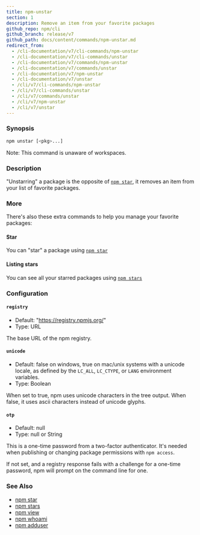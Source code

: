 ```yaml
---
title: npm-unstar
section: 1
description: Remove an item from your favorite packages
github_repo: npm/cli
github_branch: release/v7
github_path: docs/content/commands/npm-unstar.md
redirect_from:
  - /cli-documentation/v7/cli-commands/npm-unstar
  - /cli-documentation/v7/cli-commands/unstar
  - /cli-documentation/v7/commands/npm-unstar
  - /cli-documentation/v7/commands/unstar
  - /cli-documentation/v7/npm-unstar
  - /cli-documentation/v7/unstar
  - /cli/v7/cli-commands/npm-unstar
  - /cli/v7/cli-commands/unstar
  - /cli/v7/commands/unstar
  - /cli/v7/npm-unstar
  - /cli/v7/unstar
---
```


### Synopsis

```bash
npm unstar [<pkg>...]
```

Note: This command is unaware of workspaces.

### Description

"Unstarring" a package is the opposite of [`npm star`](/cli/v7/commands/npm-star), it removes an item from your list of favorite packages.

### More

There's also these extra commands to help you manage your favorite packages:

#### Star

You can "star" a package using [`npm star`](/cli/v7/commands/npm-star)

#### Listing stars

You can see all your starred packages using [`npm stars`](/cli/v7/commands/npm-stars)

### Configuration


#### `registry`

- Default: "https://registry.npmjs.org/"
- Type: URL

The base URL of the npm registry.


#### `unicode`

- Default: false on windows, true on mac/unix systems with a unicode locale, as defined by the `LC_ALL`, `LC_CTYPE`, or `LANG` environment variables.
- Type: Boolean

When set to true, npm uses unicode characters in the tree output. When false, it uses ascii characters instead of unicode glyphs.


#### `otp`

- Default: null
- Type: null or String

This is a one-time password from a two-factor authenticator. It's needed when publishing or changing package permissions with `npm access`.

If not set, and a registry response fails with a challenge for a one-time password, npm will prompt on the command line for one.



### See Also

- [npm star](/cli/v7/commands/npm-star)
- [npm stars](/cli/v7/commands/npm-stars)
- [npm view](/cli/v7/commands/npm-view)
- [npm whoami](/cli/v7/commands/npm-whoami)
- [npm adduser](/cli/v7/commands/npm-adduser)
